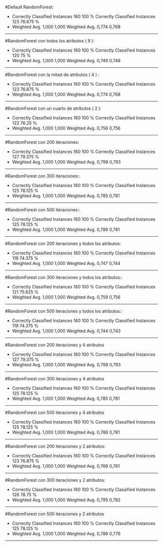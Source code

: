 #Default RandomForest:
* Correctly Classified Instances         160              100      %
Correctly Classified Instances         123               76.875  %
* Weighted Avg. 1,000 1,000
Weighted Avg. 0,774 0,768
---- 

#RandomForest con todos los atributos ( 9 ):
* Correctly Classified Instances         160              100      %
Correctly Classified Instances         120               75      %
* Weighted Avg. 1,000 1,000
Weighted Avg. 0,749 0,748
---- 

#RandomForest con la mitad de atributos ( 4 ) :
* Correctly Classified Instances         160              100      %
Correctly Classified Instances         123               76.875  %
* Weighted Avg. 1,000 1,000
Weighted Avg. 0,774 0,768
---- 

#RandomForest con un cuarto de atributos ( 2 ):
* Correctly Classified Instances         160              100      %
Correctly Classified Instances         122               76.25   %
* Weighted Avg. 1,000 1,000
Weighted Avg. 0,756 0,756
---- 

#RandomForest con 200 iteraciones:
* Correctly Classified Instances         160              100      %
Correctly Classified Instances         127               79.375  %
* Weighted Avg. 1,000 1,000
Weighted Avg. 0,798 0,793
---- 

#RandomForest con 300 iteraciones::
* Correctly Classified Instances         160              100      %
Correctly Classified Instances         125               78.125  %
* Weighted Avg. 1,000 1,000
Weighted Avg. 0,785 0,781
---- 

#RandomForest con 500 iteraciones::
* Correctly Classified Instances         160              100      %
Correctly Classified Instances         125               78.125  %
* Weighted Avg. 1,000 1,000
Weighted Avg. 0,786 0,781
---- 

#RandomForest con 200 iteraciones y todos los atributos:
* Correctly Classified Instances         160              100      %
Correctly Classified Instances         119               74.375  %
* Weighted Avg. 1,000 1,000
Weighted Avg. 0,747 0,744
---- 

#RandomForest con 300 iteraciones y todos los atributos::
* Correctly Classified Instances         160              100      %
Correctly Classified Instances         121               75.625  %
* Weighted Avg. 1,000 1,000
Weighted Avg. 0,759 0,756
---- 

#RandomForest con 500 iteraciones y todos los atributos::
* Correctly Classified Instances         160              100      %
Correctly Classified Instances         119               74.375  %
* Weighted Avg. 1,000 1,000
Weighted Avg. 0,744 0,743
---- 

#RandomForest con 200 iteraciones y 4 atributos
* Correctly Classified Instances         160              100      %
Correctly Classified Instances         127               79.375  %
* Weighted Avg. 1,000 1,000
Weighted Avg. 0,798 0,793
---- 

#RandomForest con 300 iteraciones y 4 atributos
* Correctly Classified Instances         160              100      %
Correctly Classified Instances         125               78.125  %
* Weighted Avg. 1,000 1,000
Weighted Avg. 0,785 0,781
---- 

#RandomForest con 500 iteraciones y 4 atributos 
* Correctly Classified Instances         160              100      %
Correctly Classified Instances         125               78.125  %
* Weighted Avg. 1,000 1,000
Weighted Avg. 0,786 0,781
---- 

#RandomForest con 200 iteraciones y 2 atributos:
* Correctly Classified Instances         160              100      %
Correctly Classified Instances         123               76.875  %
* Weighted Avg. 1,000 1,000
Weighted Avg. 0,766 0,761
---- 

#RandomForest con 300 iteraciones y 2 atributos:
* Correctly Classified Instances         160              100      %
Correctly Classified Instances         126               78.75   %
* Weighted Avg. 1,000 1,000
Weighted Avg. 0,795 0,782
---- 

#RandomForest con 500 iteraciones y 2 atributos
* Correctly Classified Instances         160              100      %
Correctly Classified Instances         125               78.125  %
* Weighted Avg. 1,000 1,000
Weighted Avg. 0,786 0,776
---- 

